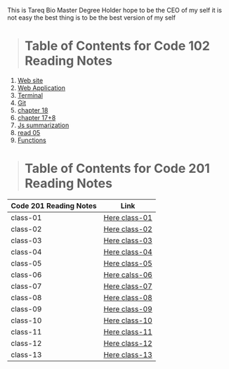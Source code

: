 This is Tareq Bio Master Degree Holder hope to be the CEO of my self it is not easy the best thing is to be the best version of my self


> # Table of Contents for Code 102 Reading Notes
1. [Web site](https://tareqmeg.github.io/reading-notes/02bweb)
2. [Web Application](https://tareqmeg.github.io/reading-notes/02bwebapp)
3. [Terminal](https://tareqmeg.github.io/reading-notes/02bterminal)
4. [Git](https://tareqmeg.github.io/reading-notes/02bgit)
5. [chapter 18](https://tareqmeg.github.io/reading-notes/ch18)
6. [chapter 17+8](https://tareqmeg.github.io/reading-notes/ch178)
7. [Js summarization](https://tareqmeg.github.io/reading-notes/js)
8. [read 05](https://tareqmeg.github.io/reading-notes/read05)
9. [Functions](https://tareqmeg.github.io/reading-notes/06a)


> # Table of Contents for Code 201 Reading Notes

Code 201 Reading Notes | Link 
------------ | ------------- 
class-01 |  [Here class-01](https://tareqmeg.github.io/reading-notes/class-01read)
class-02 |  [Here class-02](https://tareqmeg.github.io/reading-notes/class-02)
class-03 |  [Here class-03](https://tareqmeg.github.io/reading-notes/201/class03read)
class-04 | [Here class-04](201/class-04read.md)
class-05 | [Here class-05](201/class-05read.md)
class-06 | [Here calss-06](201/class-06read.md)
class-07 | [Here class-07](201/class-07read.md)
class-08 | [Here class-08](201/class-08read.md)
class-09 | [Here class-09](201/class-09read.md)
class-10 | [Here class-10](201/class-10read.md)
class-11 | [Here class-11](201/calss-11read.md)
class-12 | [Here class-12](201/class-12read.md)
class-13 | [Here class-13](201/class-13read.md)



